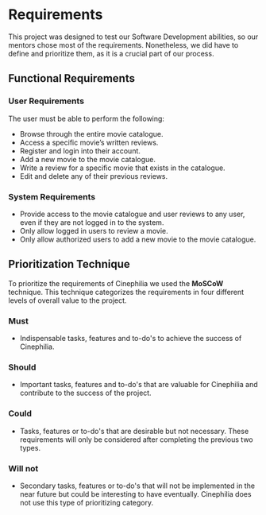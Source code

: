 # Requirements
This project was designed to test our Software Development abilities, so our mentors chose most of the requirements. Nonetheless, we did have to define and prioritize them, as it is a crucial part of our process.

## Functional Requirements
### User Requirements
The user must be able to perform the following:
* Browse through the entire movie catalogue.
* Access a specific movie’s written reviews.
* Register and login into their account.
* Add a new movie to the movie catalogue.
* Write a review for a specific movie that exists in the catalogue.
* Edit and delete any of their previous reviews.

### System Requirements
* Provide access to the movie catalogue and user reviews to any user, even if they are not logged in to the system.
* Only allow logged in users to review a movie.
* Only allow authorized users to add a new movie to the movie catalogue.

## Prioritization Technique
To prioritize the requirements of Cinephilia we used the **MoSCoW** technique. This technique categorizes the requirements in four different levels of overall value to the project.

### Must
* Indispensable tasks, features and to-do's to achieve the success of Cinephilia.
### Should
* Important tasks, features and to-do's that are valuable for Cinephilia and contribute to the success of the project.
### Could
* Tasks, features or to-do's that are desirable but not necessary. These requirements will only be considered after completing the previous two types.
### Will not
* Secondary tasks, features or to-do's that will not be implemented in the near future but could be interesting to have eventually. Cinephilia does not use this type of prioritizing category.
